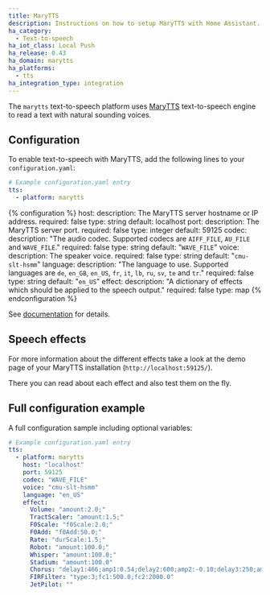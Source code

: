```yaml
---
title: MaryTTS
description: Instructions on how to setup MaryTTS with Home Assistant.
ha_category:
  - Text-to-speech
ha_iot_class: Local Push
ha_release: 0.43
ha_domain: marytts
ha_platforms:
  - tts
ha_integration_type: integration
---
```


The `marytts` text-to-speech platform uses [MaryTTS](http://mary.dfki.de/) text-to-speech engine to read a text with natural sounding voices.

## Configuration

To enable text-to-speech with MaryTTS, add the following lines to your `configuration.yaml`:

```yaml
# Example configuration.yaml entry
tts:
  - platform: marytts
```

{% configuration %}
host:
  description: The MaryTTS server hostname or IP address.
  required: false
  type: string
  default: localhost
port:
  description: The MaryTTS server port.
  required: false
  type: integer
  default: 59125
codec:
  description: "The audio codec. Supported codecs are `AIFF_FILE`, `AU_FILE` and `WAVE_FILE`."
  required: false
  type: string
  default: "`WAVE_FILE`"
voice:
  description: The speaker voice.
  required: false
  type: string
  default: "`cmu-slt-hsmm`"
language:
  description: "The language to use. Supported languages are `de`, `en_GB`, `en_US`, `fr`, `it`, `lb`, `ru`, `sv`, `te` and `tr`."
  required: false
  type: string
  default: "`en_US`"
effect:
  description: "A dictionary of effects which should be applied to the speech output."
  required: false
  type: map
{% endconfiguration %}

See [documentation](http://mary.dfki.de/documentation/index.html) for details.

## Speech effects

For more information about the different effects take a look at the demo page of your MaryTTS installation (`http://localhost:59125/`).

There you can read about each effect and also test them on the fly.

## Full configuration example

A full configuration sample including optional variables:

```yaml
# Example configuration.yaml entry
tts:
  - platform: marytts
    host: "localhost"
    port: 59125
    codec: "WAVE_FILE"
    voice: "cmu-slt-hsmm"
    language: "en_US"
    effect:
      Volume: "amount:2.0;"
      TractScaler: "amount:1.5;"
      F0Scale: "f0Scale:2.0;"
      F0Add: "f0Add:50.0;"
      Rate: "durScale:1.5;"
      Robot: "amount:100.0;"
      Whisper: "amount:100.0;"
      Stadium: "amount:100.0"
      Chorus: "delay1:466;amp1:0.54;delay2:600;amp2:-0.10;delay3:250;amp3:0.30"
      FIRFilter: "type:3;fc1:500.0;fc2:2000.0"
      JetPilot: ""
```
